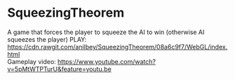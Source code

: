 # SqueezingTheorem
A game that forces the player to squeeze the AI to win (otherwise AI squeezes the player)
PLAY: https://cdn.rawgit.com/anilbey/SqueezingTheorem/08a6c9f7/WebGL/index.html
<br />
Gameplay video: https://www.youtube.com/watch?v=5pMtWTPTurU&feature=youtu.be
